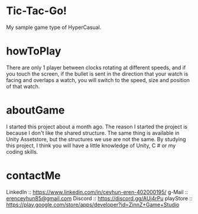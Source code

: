 # Tic-Tac-Go!
My sample game type of HyperCasual.

# howToPlay
There are only 1 player between clocks rotating at different speeds, and if you touch the screen, if the bullet is sent in the direction that your watch is facing and overlaps a watch, you will switch to the speed, size and position of that watch.

# aboutGame
I started this project about a month ago. The reason I started the project is because I don't like the shared structure. The same thing is available in Unity Assetstore, but the structures we use are not the same. By studying this project, I think you will have a little knowledge of Unity, C # or my coding skills.

# contactMe
LinkedIn	:: https://www.linkedin.com/in/ceyhun-eren-402000195/
g-Mail		:: erenceyhun85@gmail.com
Discord		:: https://discord.gg/AUj4rPu
playStore	:: https://play.google.com/store/apps/developer?id=ZinnZ+Game+Studio